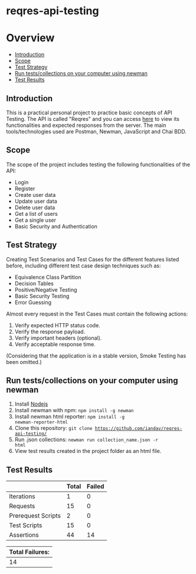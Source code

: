 # reqres-api-testing

# Overview
<ul>
  <li><a href="#ontroduction">Introduction</a></li>
  <li><a href="#scope">Scope</a></li>
  <li><a href="#test-strategy">Test Strategy</a></li>
  <li><a href="#run-tests/collections-on-your-computer-using-newman">Run tests/collections on your computer using newman</a></li>
  <li><a href="#test-results">Test Results</a></li>
</ul>

## Introduction
This is a practical personal project to practice basic concepts of API Testing. The API is called "Reqres" and you can access [here](https://reqres.in/) to view its functionalities and expected responses from the server. The main tools/technologies used are Postman, Newman, JavaScript and Chai BDD.

## Scope
The scope of the project includes testing the following functionalities of the API:
<ul>
  <li>Login</li>
  <li>Register</li>
  <li>Create user data</li>
  <li>Update user data</li>
  <li>Delete user data</li>
  <li>Get a list of users</li>
  <li>Get a single user</li>
  <li>Basic Security and Authentication</li>
</ul>

## Test Strategy
Creating Test Scenarios and Test Cases for the different features listed before, including different test case design techniques such as:
<ul>
  <li>Equivalence Class Partition</li>
  <li>Decision Tables</li>
  <li>Positive/Negative Testing</li>
  <li>Basic Security Testing</li>
  <li>Error Guessing</li>
</ul>

Almost every request in the Test Cases must contain the following actions:
<ol>
  <li>Verify expected HTTP status code.</li>
  <li>Verify the response payload.</li>
  <li>Verify important headers (optional).</li>
  <li>Verify acceptable response time.</li>
</ol>

(Considering that the application is in a stable version, Smoke Testing has been omitted.)

## Run tests/collections on your computer using newman
1. Install [Nodejs](https://nodejs.org/)
2. Install newman with npm: <code>npm install -g newman</code>
3. Install newman html reporter: <code>npm install -g newman-reporter-html</code>
4. Clone this repository: <code>git clone https://github.com/iandav/reqres-api-testing/</code>
5. Run .json collections: <code>newman run collection_name.json -r html</code>
6. View test results created in the project folder as an html file.

## Test Results
|  | Total | Failed |
| --- | --- | --- |
| Iterations | 1 | 0 |
| Requests | 15 | 0 |
| Prerequest Scripts | 2 | 0 |
| Test Scripts | 15 | 0 |
| Assertions | 44 | 14 |

| Total Failures: |
| --- |
| 14 |


